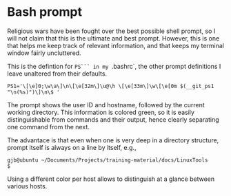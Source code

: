 # Bash prompt

Religious wars have been fought over the best possible shell prompt, so I
will not claim that this is the ultimate and best prompt.  However, this
is one that helps me keep track of relevant information, and that keeps
my terminal window fairly uncluttered.

This is the defintion for `PS``` in my `.bashrc`, the other prompt
definitions I leave unaltered from their defaults.
```
PS1='\[\e]0;\w\a\]\n\[\e[32m\]\u@\h \[\e[33m\]\w\[\e[0m $(__git_ps1 "\n(%s)")\]\n\$ '
```

The prompt shows the user ID and hostname, followed by the current working
directory. This information is colored green, so it is easily
distinguishable from commands and their output, hence clearly separating
one command from the next.

The advantace is that even when one is very deep in a directory structure,
prompt itself is always on a line by itself, e.g.,
```
gjb@ubuntu ~/Documents/Projects/training-material/docs/LinuxTools 
$ 
```

Using a different color per host allows to distinguish at a glance
between various hosts.
